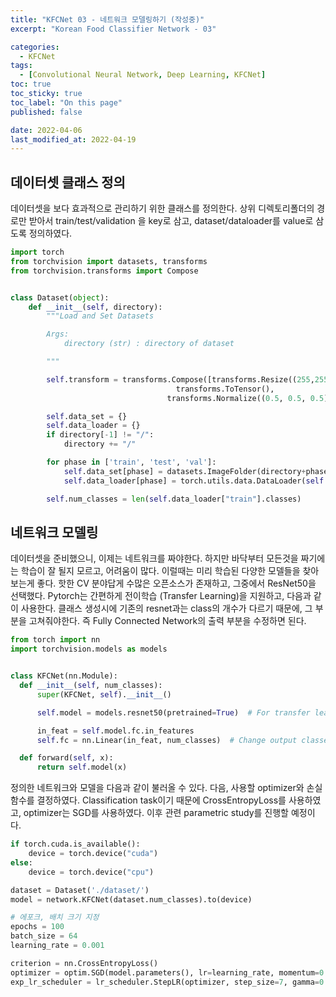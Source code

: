 ```yaml
---
title: "KFCNet 03 - 네트워크 모델링하기 (작성중)"
excerpt: "Korean Food Classifier Network - 03"

categories:
  - KFCNet
tags: 
  - [Convolutional Neural Network, Deep Learning, KFCNet]
toc: true
toc_sticky: true
toc_label: "On this page"
published: false

date: 2022-04-06
last_modified_at: 2022-04-19
---
```


## 데이터셋 클래스 정의
데이터셋을 보다 효과적으로 관리하기 위한 클래스를 정의한다. 
상위 디렉토리폴더의 경로만 받아서 train/test/validation 을 key로 삼고, dataset/dataloader를 value로 삼도록 정의하였다.

```python
import torch
from torchvision import datasets, transforms
from torchvision.transforms import Compose


class Dataset(object):
    def __init__(self, directory):
        """Load and Set Datasets

        Args:
            directory (str) : directory of dataset

        """

        self.transform = transforms.Compose([transforms.Resize((255,255)),
                                     transforms.ToTensor(),
                                   transforms.Normalize((0.5, 0.5, 0.5),(0.5, 0.5, 0.5))])

        self.data_set = {}
        self.data_loader = {}
        if directory[-1] != "/":
            directory += "/"

        for phase in ['train', 'test', 'val']:
            self.data_set[phase] = datasets.ImageFolder(directory+phase, transform=self.transform)  # Dataset
            self.data_loader[phase] = torch.utils.data.DataLoader(self.data_set[phase], batch_size=32, shuffle=True)

        self.num_classes = len(self.data_loader["train"].classes)
```

## 네트워크 모델링
데이터셋을 준비했으니, 이제는 네트워크를 짜야한다. 하지만 바닥부터 모든것을 짜기에는 학습이 잘 될지 모르고, 어려움이 많다. 이럴때는 미리 학습된 다양한 모델들을 찾아보는게 좋다. 핫한 CV 분야답게 수많은 오픈소스가 존재하고, 그중에서 ResNet50을 선택했다. 
Pytorch는 간편하게 전이학습 (Transfer Learning)을 지원하고, 다음과 같이 사용한다. 클래스 생성시에 기존의 resnet과는 class의 개수가 다르기 때문에, 그 부분을 고쳐줘야한다. 즉 Fully Connected Network의 출력 부분을 수정하면 된다.

```python
from torch import nn
import torchvision.models as models


class KFCNet(nn.Module):
  def __init__(self, num_classes):
      super(KFCNet, self).__init__()

      self.model = models.resnet50(pretrained=True)  # For transfer learning

      in_feat = self.model.fc.in_features
      self.fc = nn.Linear(in_feat, num_classes)  # Change output classes of fcn

  def forward(self, x):
      return self.model(x)
```

정의한 네트워크와 모델을 다음과 같이 불러올 수 있다. 다음, 사용할 optimizer와 손실함수를 결정하였다.
Classification task이기 때문에 CrossEntropyLoss를 사용하였고, optimizer는 SGD를 사용하였다. 이후 관련 parametric study를 진행할 예정이다.
```python
if torch.cuda.is_available():
    device = torch.device("cuda")
else:
    device = torch.device("cpu")

dataset = Dataset('./dataset/')
model = network.KFCNet(dataset.num_classes).to(device)

# 에포크, 배치 크기 지정
epochs = 100
batch_size = 64
learning_rate = 0.001

criterion = nn.CrossEntropyLoss()
optimizer = optim.SGD(model.parameters(), lr=learning_rate, momentum=0.9)
exp_lr_scheduler = lr_scheduler.StepLR(optimizer, step_size=7, gamma=0.1)
```

